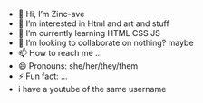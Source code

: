 - 👋 Hi, I’m Zinc-ave
- 👀 I’m interested in Html and art and stuff
- 🌱 I’m currently learning HTML CSS JS
- 💞️ I’m looking to collaborate on nothing? maybe
- 📫 How to reach me ...
- 😄 Pronouns: she/her/they/them
- ⚡ Fun fact: ...
- i have a youtube of the same username

<!---
Zinc-ave/Zinc-ave is a ✨ special ✨ repository because its `README.md` (this file) appears on your GitHub profile.
You can click the Preview link to take a look at your changes.
--->
